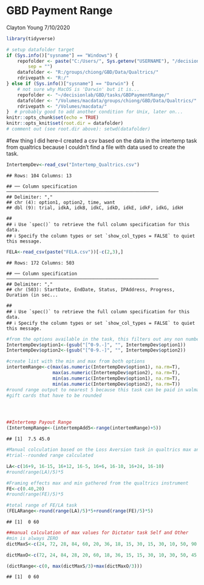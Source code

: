 GBD Payment Range
================
Clayton Young
7/10/2020

``` r
library(tidyverse)
```

``` r
# setup datafolder target
if (Sys.info()["sysname"] == "Windows") {
    repofolder <- paste("C:/Users/", Sys.getenv("USERNAME"), "/decisionlab/GBD/tasks/GBDPaymentRange/",
        sep = "")
    datafolder <- "R:/groups/chiong/GBD/Data/Qualtrics/"
    rdrivepath <- "R:/"
} else if (Sys.info()["sysname"] == "Darwin") {
    # not sure why MacOS is 'Darwin' but it is...
    repofolder <- "~/decisionlab/GBD/tasks/GBDPaymentRange/"
    datafolder <- "/Volumes/macdata/groups/chiong/GBD/Data/Qualtrics/"
    rdrivepath <- "/Volumes/macdata/"
}  # probably good to add another condition for Unix, later on...
knitr::opts_chunk$set(echo = TRUE)
knitr::opts_knit$set(root.dir = datafolder)
# comment out (see root.dir above): setwd(datafolder)
```

\#few thing I did here–I created a csv based on the data in the
intertemp task from qualtrics because I couldn’t find a file with data
used to create the task.

``` r
IntertempDev<-read_csv("Intertemp_Qualtrics.csv")
```

    ## Rows: 104 Columns: 13

    ## ── Column specification ────────────────────────────────────────────────────────
    ## Delimiter: ","
    ## chr (4): option1, option2, time, want
    ## dbl (9): trial, idkA, idkB, idkC, idkD, idkE, idkF, idkG, idkH

    ## 
    ## ℹ Use `spec()` to retrieve the full column specification for this data.
    ## ℹ Specify the column types or set `show_col_types = FALSE` to quiet this message.

``` r
FELA<-read_csv(paste("FELA.csv"))[-c(2,3),]
```

    ## Rows: 172 Columns: 503

    ## ── Column specification ────────────────────────────────────────────────────────
    ## Delimiter: ","
    ## chr (503): StartDate, EndDate, Status, IPAddress, Progress, Duration (in sec...

    ## 
    ## ℹ Use `spec()` to retrieve the full column specification for this data.
    ## ℹ Specify the column types or set `show_col_types = FALSE` to quiet this message.

``` r
#from the options available in the task, this filters out any non number itmems
IntertempDev$option1<-(gsub("[^0-9.-]", "", IntertempDev$option1))
IntertempDev$option2<-(gsub("[^0-9.-]", "", IntertempDev$option2))

#create list with the min and max from both options
intertemRange<-c(max(as.numeric(IntertempDev$option1), na.rm=T),
                 max(as.numeric(IntertempDev$option2), na.rm=T),
                 min(as.numeric(IntertempDev$option1), na.rm=T),
                 min(as.numeric(IntertempDev$option2), na.rm=T))
#round range output to nearest 5 because this task can be paid in walmart or target 
#gift cards that have to be rounded




##Intertemp Payout Range
(IntertempRange<-(intertempAdd5<-range(intertemRange)+5))
```

    ## [1]  7.5 45.0

``` r
#Manual colculation based on the Loss Aversion task in qualtrics max and min 
#trial--rounded range calculated

LA<-c(16+9, 16-15, 16+12, 16-5, 16+6, 16-10, 16+24, 16-10)
#round(range(LA)/5)*5

#Framing effects max and min gathered from the qualtrics instrument 
FE<-c(0.40,20)
#round(range(FE)/5)*5

#total range of FE/LA task
(FELARange<-round(range(LA)/5)*5+round(range(FE)/5)*5)
```

    ## [1]  0 60

``` r
##manual calculation of max values for Dictator task Self and Other 
#min is always ZERO
dictMaxS<-c(24, 72, 28, 84, 60, 20, 36, 18, 15, 30, 15, 30, 10, 50, 90, 45, 33, 33, 66, 30)

dictMaxO<-c(72, 24, 84, 28, 20, 60, 18, 36, 15, 15, 30, 10, 30, 50, 45, 90, 66, 33, 33, 30)

(dictRange<-c(0, max(dictMaxS/3)+max(dictMaxO/3)))
```

    ## [1]  0 60
